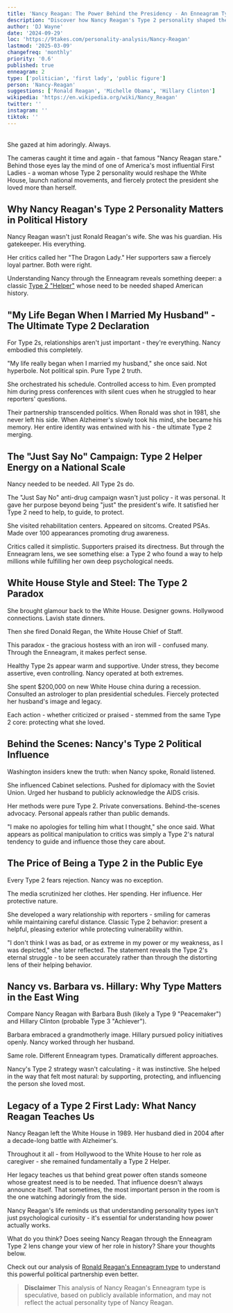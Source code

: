 ```yaml
---
title: 'Nancy Reagan: The Power Behind the Presidency - An Enneagram Type 2 Analysis'
description: "Discover how Nancy Reagan's Type 2 personality shaped the White House, influenced policy, and created the iconic 'Just Say No' campaign that defined a generation."
author: 'DJ Wayne'
date: '2024-09-29'
loc: 'https://9takes.com/personality-analysis/Nancy-Reagan'
lastmod: '2025-03-09'
changefreq: 'monthly'
priority: '0.6'
published: true
enneagram: 2
type: ['politician', 'first lady', 'public figure']
person: 'Nancy-Reagan'
suggestions: ['Ronald Reagan', 'Michelle Obama', 'Hillary Clinton']
wikipedia: 'https://en.wikipedia.org/wiki/Nancy_Reagan'
twitter: ''
instagram: ''
tiktok: ''
---
```


<!-- 'Barbara Bush',  -->

<script>
	import PopCard from "$lib/components/atoms/PopCard.svelte";
	import BlogPurpose from '$lib/components/blog/BlogPurpose.svelte'
</script>
<div
	style="display: flex;
    justify-content: center;
    margin: 1rem 0;
	"
>
	<PopCard
		image={`/types/2s/${'Nancy-Reagan'}.webp`}
		showIcon={false}
		enneagramType="2"
		displayText="Nancy Reagan"
		subtext="The Helper Behind the Throne"
	/>
</div>

<p class="firstLetter">She gazed at him adoringly. Always.</p>

The cameras caught it time and again - that famous "Nancy Reagan stare." Behind those eyes lay the mind of one of America's most influential First Ladies - a woman whose Type 2 personality would reshape the White House, launch national movements, and fiercely protect the president she loved more than herself.

## Why Nancy Reagan's Type 2 Personality Matters in Political History

Nancy Reagan wasn't just Ronald Reagan's wife. She was his guardian. His gatekeeper. His everything.

Her critics called her "The Dragon Lady." Her supporters saw a fiercely loyal partner. Both were right.

Understanding Nancy through the Enneagram reveals something deeper: a classic [Type 2 "Helper"](/enneagram-corner/enneagram-type-2) whose need to be needed shaped American history.

## "My Life Began When I Married My Husband" - The Ultimate Type 2 Declaration

For Type 2s, relationships aren't just important - they're everything. Nancy embodied this completely.

"My life really began when I married my husband," she once said. Not hyperbole. Not political spin. Pure Type 2 truth.

She orchestrated his schedule. Controlled access to him. Even prompted him during press conferences with silent cues when he struggled to hear reporters' questions.

Their partnership transcended politics. When Ronald was shot in 1981, she never left his side. When Alzheimer's slowly took his mind, she became his memory. Her entire identity was entwined with his - the ultimate Type 2 merging.

## The "Just Say No" Campaign: Type 2 Helper Energy on a National Scale

Nancy needed to be needed. All Type 2s do.

The "Just Say No" anti-drug campaign wasn't just policy - it was personal. It gave her purpose beyond being "just" the president's wife. It satisfied her Type 2 need to help, to guide, to protect.

She visited rehabilitation centers. Appeared on sitcoms. Created PSAs. Made over 100 appearances promoting drug awareness.

Critics called it simplistic. Supporters praised its directness. But through the Enneagram lens, we see something else: a Type 2 who found a way to help millions while fulfilling her own deep psychological needs.

## White House Style and Steel: The Type 2 Paradox

She brought glamour back to the White House. Designer gowns. Hollywood connections. Lavish state dinners.

Then she fired Donald Regan, the White House Chief of Staff.

This paradox - the gracious hostess with an iron will - confused many. Through the Enneagram, it makes perfect sense.

Healthy Type 2s appear warm and supportive. Under stress, they become assertive, even controlling. Nancy operated at both extremes.

She spent $200,000 on new White House china during a recession. Consulted an astrologer to plan presidential schedules. Fiercely protected her husband's image and legacy.

Each action - whether criticized or praised - stemmed from the same Type 2 core: protecting what she loved.

## Behind the Scenes: Nancy's Type 2 Political Influence

Washington insiders knew the truth: when Nancy spoke, Ronald listened.

She influenced Cabinet selections. Pushed for diplomacy with the Soviet Union. Urged her husband to publicly acknowledge the AIDS crisis.

Her methods were pure Type 2. Private conversations. Behind-the-scenes advocacy. Personal appeals rather than public demands.

"I make no apologies for telling him what I thought," she once said. What appears as political manipulation to critics was simply a Type 2's natural tendency to guide and influence those they care about.

## The Price of Being a Type 2 in the Public Eye

Every Type 2 fears rejection. Nancy was no exception.

The media scrutinized her clothes. Her spending. Her influence. Her protective nature.

She developed a wary relationship with reporters - smiling for cameras while maintaining careful distance. Classic Type 2 behavior: present a helpful, pleasing exterior while protecting vulnerability within.

"I don't think I was as bad, or as extreme in my power or my weakness, as I was depicted," she later reflected. The statement reveals the Type 2's eternal struggle - to be seen accurately rather than through the distorting lens of their helping behavior.

## Nancy vs. Barbara vs. Hillary: Why Type Matters in the East Wing

Compare Nancy Reagan with Barbara Bush (likely a Type 9 "Peacemaker") and Hillary Clinton (probable Type 3 "Achiever").

Barbara embraced a grandmotherly image. Hillary pursued policy initiatives openly. Nancy worked through her husband.

Same role. Different Enneagram types. Dramatically different approaches.

Nancy's Type 2 strategy wasn't calculating - it was instinctive. She helped in the way that felt most natural: by supporting, protecting, and influencing the person she loved most.

<BlogPurpose />

## Legacy of a Type 2 First Lady: What Nancy Reagan Teaches Us

Nancy Reagan left the White House in 1989. Her husband died in 2004 after a decade-long battle with Alzheimer's.

Throughout it all - from Hollywood to the White House to her role as caregiver - she remained fundamentally a Type 2 Helper.

Her legacy teaches us that behind great power often stands someone whose greatest need is to be needed. That influence doesn't always announce itself. That sometimes, the most important person in the room is the one watching adoringly from the side.

Nancy Reagan's life reminds us that understanding personality types isn't just psychological curiosity - it's essential for understanding how power actually works.

What do you think? Does seeing Nancy Reagan through the Enneagram Type 2 lens change your view of her role in history? Share your thoughts below.

Check out our analysis of <a href="/personality-analysis/Ronald-Reagan">Ronald Reagan's Enneagram type</a> to understand this powerful political partnership even better.

> **Disclaimer** This analysis of Nancy Reagan's Enneagram type is speculative, based on publicly available information, and may not reflect the actual personality type of Nancy Reagan.
